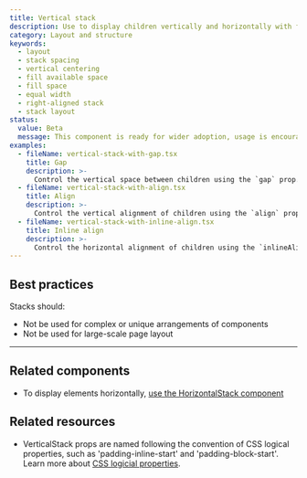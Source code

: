 ```yaml
---
title: Vertical stack
description: Use to display children vertically and horizontally with full width by default. Based on CSS Flexbox.
category: Layout and structure
keywords:
  - layout
  - stack spacing
  - vertical centering
  - fill available space
  - fill space
  - equal width
  - right-aligned stack
  - stack layout
status:
  value: Beta
  message: This component is ready for wider adoption, usage is encouraged for most cases. Breaking changes are possible in minor version updates. Learn more about our [component lifecycles](/getting-started/components-lifecycle).
examples:
  - fileName: vertical-stack-with-gap.tsx
    title: Gap
    description: >-
      Control the vertical space between children using the `gap` prop.
  - fileName: vertical-stack-with-align.tsx
    title: Align
    description: >-
      Control the vertical alignment of children using the `align` prop.
  - fileName: vertical-stack-with-inline-align.tsx
    title: Inline align
    description: >-
      Control the horizontal alignment of children using the `inlineAlign` prop.
---
```


## Best practices

Stacks should:

- Not be used for complex or unique arrangements of components
- Not be used for large-scale page layout

---

## Related components

- To display elements horizontally, [use the HorizontalStack component](https://polaris.shopify.com/components/horizontal-stack)

## Related resources

- VerticalStack props are named following the convention of CSS logical properties, such as 'padding-inline-start' and 'padding-block-start'. Learn more about [CSS logicial properties](https://developer.mozilla.org/en-US/docs/Web/CSS/CSS_Logical_Properties).
